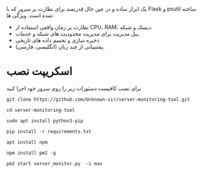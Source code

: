 یک ابزار ساده و در عین حال قدرتمند برای نظارت بر سرور که با Flask و psutil ساخته شده است.
ویژگی ها:
- نظارت بر زمان واقعی استفاده از CPU، RAM، دیسک و شبکه.
- پنل مدیریت برای مدیریت محدودیت های شبکه و خدمات.
- ذخیره سازی و تجسم داده های تاریخی
- پشتیبانی از چند زبان (انگلیسی، فارسی).
# اسکریپت نصب
برای نصب کافیست دستورات زیر را روی سرور خود اجرا کنید
```
git clone https://github.com/Unknown-sir/server-monitoring-tool.git
```
```
cd server-monitoring-tool
```
```
sudo apt install python3-pip
```
```
pip install -r requirements.txt
```
```
apt install npm
```
```
npm install pm2 -g
```
```
pm2 start server_monitor.py  -i max
```


